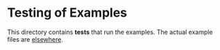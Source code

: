 # Testing of Examples

This directory contains **tests** that run the examples.  The actual example files are [elsewhere](../examples/).
